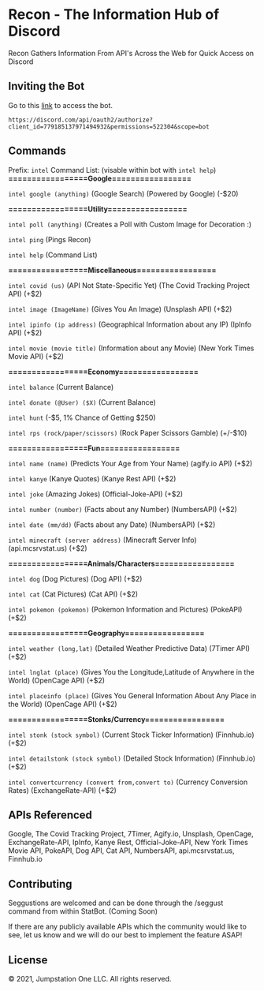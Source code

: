 # Recon - The Information Hub of Discord

Recon Gathers Information From API's Across the Web for Quick Access on Discord

## Inviting the Bot

Go to this [link](https://discord.com/api/oauth2/authorize?client_id=779185137971494932&permissions=522304&scope=bot) to access the bot.

```
https://discord.com/api/oauth2/authorize?client_id=779185137971494932&permissions=522304&scope=bot
```

## Commands

Prefix: `intel` Command List: (visable within bot with  `intel help`)
**=================Google=================**

`intel google (anything)` (Google Search) (Powered by Google) (-$20)

**=================Utility=================**

`intel poll (anything)` (Creates a Poll with Custom Image for Decoration :)

`intel ping` (Pings Recon)

`intel help` (Command List)

**=================Miscellaneous=================**

`intel covid (us)` (API Not State-Specific Yet) (The Covid Tracking Project API) (+$2)

`intel image (ImageName)` (Gives You An Image) (Unsplash API) (+$2)

`intel ipinfo (ip address)` (Geographical Information about any IP) (IpInfo API) (+$2)

`intel movie (movie title)` (Information about any Movie) (New York Times Movie API) (+$2)

**=================Economy=================**

`intel balance` (Current Balance)

`intel donate (@User) ($X)` (Current Balance)

`intel hunt` (-$5, 1% Chance of Getting $250)

`intel rps (rock/paper/scissors)` (Rock Paper Scissors Gamble) (+/-$10)

**=================Fun=================**

`intel name (name)` (Predicts Your Age from Your Name) (agify.io API) (+$2)

`intel kanye` (Kanye Quotes) (Kanye Rest API) (+$2)

`intel joke` (Amazing Jokes) (Official-Joke-API) (+$2)

`intel number (number)` (Facts about any Number) (NumbersAPI) (+$2)

`intel date (mm/dd)` (Facts about any Date) (NumbersAPI) (+$2)

`intel minecraft (server address)` (Minecraft Server Info) (api.mcsrvstat.us) (+$2)

**=================Animals/Characters=================**

`intel dog` (Dog Pictures) (Dog API) (+$2)

`intel cat` (Cat Pictures) (Cat API) (+$2)

`intel pokemon (pokemon)` (Pokemon Information and Pictures) (PokeAPI) (+$2)

**=================Geography=================**

`intel weather (long,lat)` (Detailed Weather Predictive Data) (7Timer API) (+$2)

`intel lnglat (place)` (Gives You the Longitude,Latitude of Anywhere in the World) (OpenCage API) (+$2)

`intel placeinfo (place)` (Gives You General Information About Any Place in the World) (OpenCage API) (+$2)

**=================Stonks/Currency=================**

`intel stonk (stock symbol)` (Current Stock Ticker Information) (Finnhub.io) (+$2)

`intel detailstonk (stock symbol)` (Detailed Stock Information) (Finnhub.io) (+$2)

`intel convertcurrency (convert from,convert to)` (Currency Conversion Rates) (ExchangeRate-API) (+$2)

## APIs Referenced
Google, The Covid Tracking Project, 7Timer, Agify.io, Unsplash, OpenCage, ExchangeRate-API, IpInfo, Kanye Rest, Official-Joke-API, New York Times Movie API, PokeAPI, Dog API, Cat API, NumbersAPI, api.mcsrvstat.us, Finnhub.io

## Contributing
Seggustions are welcomed and can be done through the /seggust command from within StatBot. (Coming Soon)

If there are any publicly available APIs which the community would like to see, let us know and we will do our best to implement the feature ASAP!

## License
© 2021, Jumpstation One LLC. All rights reserved.
